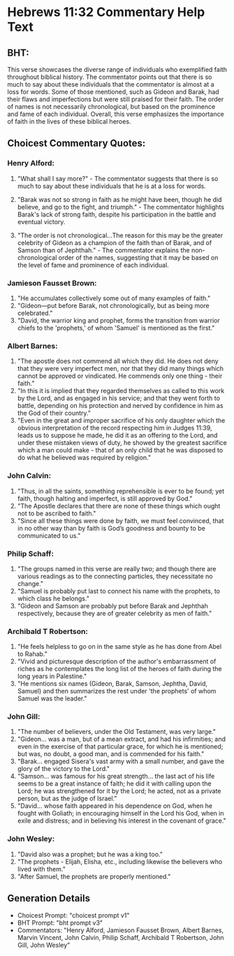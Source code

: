 # Hebrews 11:32 Commentary Help Text

## BHT:
This verse showcases the diverse range of individuals who exemplified faith throughout biblical history. The commentator points out that there is so much to say about these individuals that the commentator is almost at a loss for words. Some of those mentioned, such as Gideon and Barak, had their flaws and imperfections but were still praised for their faith. The order of names is not necessarily chronological, but based on the prominence and fame of each individual. Overall, this verse emphasizes the importance of faith in the lives of these biblical heroes.

## Choicest Commentary Quotes:
### Henry Alford:
1. "What shall I say more?" - The commentator suggests that there is so much to say about these individuals that he is at a loss for words. 

2. "Barak was not so strong in faith as he might have been, though he did believe, and go to the fight, and triumph." - The commentator highlights Barak's lack of strong faith, despite his participation in the battle and eventual victory.

3. "The order is not chronological...The reason for this may be the greater celebrity of Gideon as a champion of the faith than of Barak, and of Samson than of Jephthah." - The commentator explains the non-chronological order of the names, suggesting that it may be based on the level of fame and prominence of each individual.

### Jamieson Fausset Brown:
1. "He accumulates collectively some out of many examples of faith."
2. "Gideon—put before Barak, not chronologically, but as being more celebrated."
3. "David, the warrior king and prophet, forms the transition from warrior chiefs to the 'prophets,' of whom 'Samuel' is mentioned as the first."

### Albert Barnes:
1. "The apostle does not commend all which they did. He does not deny that they were very imperfect men, nor that they did many things which cannot be approved or vindicated. He commends only one thing - their faith."
2. "In this it is implied that they regarded themselves as called to this work by the Lord, and as engaged in his service; and that they went forth to battle, depending on his protection and nerved by confidence in him as the God of their country."
3. "Even in the great and improper sacrifice of his only daughter which the obvious interpretation of the record respecting him in Judges 11:39, leads us to suppose he made, he did it as an offering to the Lord, and under these mistaken views of duty, he showed by the greatest sacrifice which a man could make - that of an only child that he was disposed to do what he believed was required by religion."

### John Calvin:
1. "Thus, in all the saints, something reprehensible is ever to be found; yet faith, though halting and imperfect, is still approved by God."
2. "The Apostle declares that there are none of these things which ought not to be ascribed to faith."
3. "Since all these things were done by faith, we must feel convinced, that in no other way than by faith is God’s goodness and bounty to be communicated to us."

### Philip Schaff:
1. "The groups named in this verse are really two; and though there are various readings as to the connecting particles, they necessitate no change."
2. "Samuel is probably put last to connect his name with the prophets, to which class he belongs."
3. "Gideon and Samson are probably put before Barak and Jephthah respectively, because they are of greater celebrity as men of faith."

### Archibald T Robertson:
1. "He feels helpless to go on in the same style as he has done from Abel to Rahab."
2. "Vivid and picturesque description of the author's embarrassment of riches as he contemplates the long list of the heroes of faith during the long years in Palestine."
3. "He mentions six names (Gideon, Barak, Samson, Jephtha, David, Samuel) and then summarizes the rest under 'the prophets' of whom Samuel was the leader."

### John Gill:
1. "The number of believers, under the Old Testament, was very large."
2. "Gideon... was a man, but of a mean extract, and had his infirmities; and even in the exercise of that particular grace, for which he is mentioned; but was, no doubt, a good man, and is commended for his faith."
3. "Barak... engaged Sisera's vast army with a small number, and gave the glory of the victory to the Lord."
4. "Samson... was famous for his great strength... the last act of his life seems to be a great instance of faith; he did it with calling upon the Lord; he was strengthened for it by the Lord; he acted, not as a private person, but as the judge of Israel."
5. "David... whose faith appeared in his dependence on God, when he fought with Goliath; in encouraging himself in the Lord his God, when in exile and distress; and in believing his interest in the covenant of grace."

### John Wesley:
1. "David also was a prophet; but he was a king too." 
2. "The prophets - Elijah, Elisha, etc., including likewise the believers who lived with them." 
3. "After Samuel, the prophets are properly mentioned."


## Generation Details
- Choicest Prompt: "choicest prompt v1"
- BHT Prompt: "bht prompt v3"
- Commentators: "Henry Alford, Jamieson Fausset Brown, Albert Barnes, Marvin Vincent, John Calvin, Philip Schaff, Archibald T Robertson, John Gill, John Wesley"
